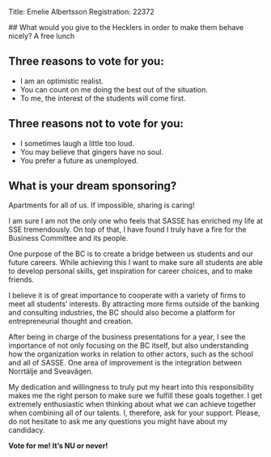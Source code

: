 Title: Emelie Albertsson
Registration: 22372

<section class="well" markdown="1">
## What would you give to the Hecklers in order to make them behave nicely?
A free lunch

## Three reasons to vote for you:

* I am an optimistic realist.
* You can count on me doing the best out of the situation.
* To me, the interest of the students will come first.

## Three reasons not to vote for you:

* I sometimes laugh a little too loud.
* You may believe that gingers have no soul.
* You prefer a future as unemployed.

## What is your dream sponsoring?
Apartments for all of us. If impossible, sharing is caring!
</section>

I am sure I am not the only one who feels that SASSE has enriched my life at SSE tremendously. On top of that, I have found I truly have a fire for the Business Committee and its people.

One purpose of the BC is to create a bridge between us students and our future careers. While achieving this I want to make sure all students are able to develop personal skills, get inspiration for career choices, and to make friends.

I believe it is of great importance to cooperate with a variety of firms to meet all students’ interests. By attracting more firms outside of the banking and consulting industries, the BC should also become a platform for entrepreneurial thought and creation.

After being in charge of the business presentations for a year, I see the importance of not only focusing on the BC itself, but also understanding how the organization works in relation to other actors, such as the school and all of SASSE. One area of improvement is the integration between Norrtälje and Sveavägen.

My dedication and willingness to truly put my heart into this responsibility makes me the right person to make sure we fulfill these goals together. I get extremely enthusiastic when thinking about what we can achieve together when combining all of our talents. I, therefore, ask for your support. Please, do not hesitate to ask me any questions you might have about my candidacy.

**Vote for me! It’s NU or never!**
